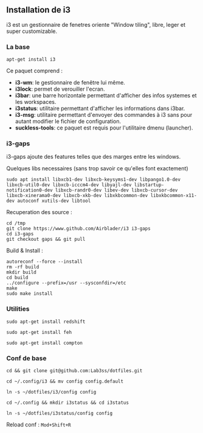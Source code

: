 ## Installation de i3

i3 est un gestionnaire de fenetres oriente "Window tiling", libre, leger et super customizable.

### La base
`apt-get install i3`

Ce paquet comprend :
- **i3-wm**: le gestionnaire de fenêtre lui même.
- **i3lock**: permet de verouiller l'ecran.
- **i3bar**: une barre horizontale permettant d'afficher des infos systemes et les workspaces.
- **i3status**: utilitaire permettant d'afficher les informations dans i3bar.
- **i3-msg**: utilitaire permettant d'envoyer des commandes à i3 sans pour autant modifier le fichier de configuration.
- **suckless-tools**: ce paquet est requis pour l'utilitaire dmenu (launcher).

### i3-gaps
i3-gaps ajoute des features telles que des marges entre les windows.

Quelques libs necessaires (sans trop savoir ce qu'elles font exactement)
```
sudo apt install libxcb1-dev libxcb-keysyms1-dev libpango1.0-dev libxcb-util0-dev libxcb-icccm4-dev libyajl-dev libstartup-notification0-dev libxcb-randr0-dev libev-dev libxcb-cursor-dev libxcb-xinerama0-dev libxcb-xkb-dev libxkbcommon-dev libxkbcommon-x11-dev autoconf xutils-dev libtool
```
Recuperation des source :
```
cd /tmp
git clone https://www.github.com/Airblader/i3 i3-gaps
cd i3-gaps
git checkout gaps && git pull
```
Build & Install :
```
autoreconf --force --install
rm -rf build
mkdir build
cd build
../configure --prefix=/usr --sysconfdir=/etc
make
sudo make install
```

### Utilities
`sudo apt-get install redshift`

`sudo apt-get install feh`

`sudo apt-get install compton`

### Conf de base
`cd && git clone git@github.com:Lab3ss/dotfiles.git`

`cd ~/.config/i3 && mv config config.default`

`ln -s ~/dotfiles/i3/config config`

`cd ~/.config && mkdir i3status && cd i3status`

`ln -s ~/dotfiles/i3status/config config`

Reload conf : `Mod+Shift+R`
